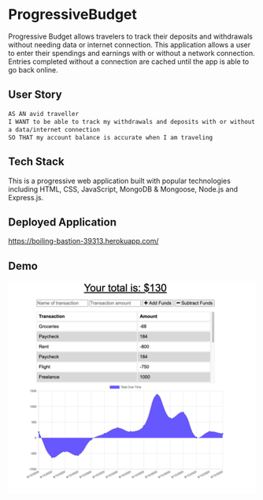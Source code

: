 # ProgressiveBudget

Progressive Budget allows travelers to track their deposits and withdrawals without needing data or internet connection. This application allows a user to enter their spendings and earnings with or without a network connection. Entries completed without a connection are cached until the app is able to go back online.

## User Story
```
AS AN avid traveller
I WANT to be able to track my withdrawals and deposits with or without a data/internet connection
SO THAT my account balance is accurate when I am traveling
```

## Tech Stack
This is a progressive web application built with popular technologies including HTML, CSS, JavaScript, MongoDB & Mongoose, Node.js and Express.js.

## Deployed Application
https://boiling-bastion-39313.herokuapp.com/

## Demo
![Page Demo](public/assets/demo.png)